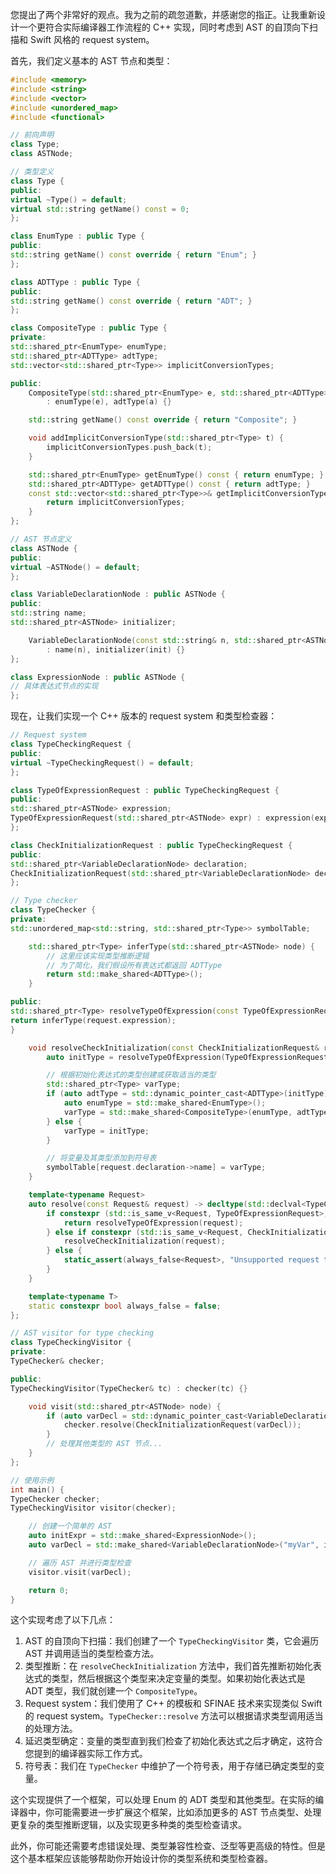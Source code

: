 您提出了两个非常好的观点。我为之前的疏忽道歉，并感谢您的指正。让我重新设计一个更符合实际编译器工作流程的 C++ 实现，同时考虑到
AST 的自顶向下扫描和 Swift 风格的 request system。

首先，我们定义基本的 AST 节点和类型：

```c++
#include <memory>
#include <string>
#include <vector>
#include <unordered_map>
#include <functional>

// 前向声明
class Type;
class ASTNode;

// 类型定义
class Type {
public:
virtual ~Type() = default;
virtual std::string getName() const = 0;
};

class EnumType : public Type {
public:
std::string getName() const override { return "Enum"; }
};

class ADTType : public Type {
public:
std::string getName() const override { return "ADT"; }
};

class CompositeType : public Type {
private:
std::shared_ptr<EnumType> enumType;
std::shared_ptr<ADTType> adtType;
std::vector<std::shared_ptr<Type>> implicitConversionTypes;

public:
    CompositeType(std::shared_ptr<EnumType> e, std::shared_ptr<ADTType> a)
        : enumType(e), adtType(a) {}

    std::string getName() const override { return "Composite"; }

    void addImplicitConversionType(std::shared_ptr<Type> t) {
        implicitConversionTypes.push_back(t);
    }

    std::shared_ptr<EnumType> getEnumType() const { return enumType; }
    std::shared_ptr<ADTType> getADTType() const { return adtType; }
    const std::vector<std::shared_ptr<Type>>& getImplicitConversionTypes() const {
        return implicitConversionTypes;
    }
};

// AST 节点定义
class ASTNode {
public:
virtual ~ASTNode() = default;
};

class VariableDeclarationNode : public ASTNode {
public:
std::string name;
std::shared_ptr<ASTNode> initializer;

    VariableDeclarationNode(const std::string& n, std::shared_ptr<ASTNode> init)
        : name(n), initializer(init) {}
};

class ExpressionNode : public ASTNode {
// 具体表达式节点的实现
};
```

现在，让我们实现一个 C++ 版本的 request system 和类型检查器：

```c++
// Request system
class TypeCheckingRequest {
public:
virtual ~TypeCheckingRequest() = default;
};

class TypeOfExpressionRequest : public TypeCheckingRequest {
public:
std::shared_ptr<ASTNode> expression;
TypeOfExpressionRequest(std::shared_ptr<ASTNode> expr) : expression(expr) {}
};

class CheckInitializationRequest : public TypeCheckingRequest {
public:
std::shared_ptr<VariableDeclarationNode> declaration;
CheckInitializationRequest(std::shared_ptr<VariableDeclarationNode> decl) : declaration(decl) {}
};

// Type checker
class TypeChecker {
private:
std::unordered_map<std::string, std::shared_ptr<Type>> symbolTable;

    std::shared_ptr<Type> inferType(std::shared_ptr<ASTNode> node) {
        // 这里应该实现类型推断逻辑
        // 为了简化，我们假设所有表达式都返回 ADTType
        return std::make_shared<ADTType>();
    }

public:
std::shared_ptr<Type> resolveTypeOfExpression(const TypeOfExpressionRequest& request) {
return inferType(request.expression);
}

    void resolveCheckInitialization(const CheckInitializationRequest& request) {
        auto initType = resolveTypeOfExpression(TypeOfExpressionRequest(request.declaration->initializer));

        // 根据初始化表达式的类型创建或获取适当的类型
        std::shared_ptr<Type> varType;
        if (auto adtType = std::dynamic_pointer_cast<ADTType>(initType)) {
            auto enumType = std::make_shared<EnumType>();
            varType = std::make_shared<CompositeType>(enumType, adtType);
        } else {
            varType = initType;
        }

        // 将变量及其类型添加到符号表
        symbolTable[request.declaration->name] = varType;
    }

    template<typename Request>
    auto resolve(const Request& request) -> decltype(std::declval<TypeChecker>().resolveTypeOfExpression(request)) {
        if constexpr (std::is_same_v<Request, TypeOfExpressionRequest>) {
            return resolveTypeOfExpression(request);
        } else if constexpr (std::is_same_v<Request, CheckInitializationRequest>) {
            resolveCheckInitialization(request);
        } else {
            static_assert(always_false<Request>, "Unsupported request type");
        }
    }

    template<typename T>
    static constexpr bool always_false = false;
};

// AST visitor for type checking
class TypeCheckingVisitor {
private:
TypeChecker& checker;

public:
TypeCheckingVisitor(TypeChecker& tc) : checker(tc) {}

    void visit(std::shared_ptr<ASTNode> node) {
        if (auto varDecl = std::dynamic_pointer_cast<VariableDeclarationNode>(node)) {
            checker.resolve(CheckInitializationRequest(varDecl));
        }
        // 处理其他类型的 AST 节点...
    }
};

// 使用示例
int main() {
TypeChecker checker;
TypeCheckingVisitor visitor(checker);

    // 创建一个简单的 AST
    auto initExpr = std::make_shared<ExpressionNode>();
    auto varDecl = std::make_shared<VariableDeclarationNode>("myVar", initExpr);

    // 遍历 AST 并进行类型检查
    visitor.visit(varDecl);

    return 0;
}
```

这个实现考虑了以下几点：

1. AST 的自顶向下扫描：我们创建了一个 `TypeCheckingVisitor` 类，它会遍历 AST 并调用适当的类型检查方法。
2. 类型推断：在 `resolveCheckInitialization` 方法中，我们首先推断初始化表达式的类型，然后根据这个类型来决定变量的类型。如果初始化表达式是
   ADT 类型，我们就创建一个 `CompositeType`。
3. Request system：我们使用了 C++ 的模板和 SFINAE 技术来实现类似 Swift 的 request system。`TypeChecker::resolve`
   方法可以根据请求类型调用适当的处理方法。
4. 延迟类型确定：变量的类型直到我们检查了初始化表达式之后才确定，这符合您提到的编译器实际工作方式。
5. 符号表：我们在 `TypeChecker` 中维护了一个符号表，用于存储已确定类型的变量。

这个实现提供了一个框架，可以处理 Enum 的 ADT 类型和其他类型。在实际的编译器中，你可能需要进一步扩展这个框架，比如添加更多的
AST 节点类型、处理更复杂的类型推断逻辑，以及实现更多种类的类型检查请求。

此外，你可能还需要考虑错误处理、类型兼容性检查、泛型等更高级的特性。但是这个基本框架应该能够帮助你开始设计你的类型系统和类型检查器。